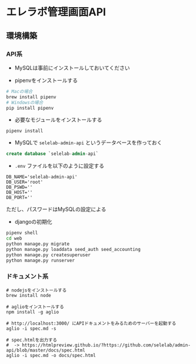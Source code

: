 # エレラボ管理画面API

## 環境構築
### API系

- MySQLは事前にインストールしておいてください

- pipenvをインストールする
```bash
# Macの場合
brew install pipenv
# Windowsの場合
pip install pipenv
```

- 必要なモジュールをインストールする
```
pipenv install
```

- MySQLで `selelab-admin-api` というデータベースを作っておく
```SQL
create database `selelab-admin-api`
```

- `.env` ファイルを以下のように設定する
```env
DB_NAME='selelab-admin-api'
DB_USER='root'
DB_PSWD=''
DB_HOST=''
DB_PORT=''
```
ただし、パスワードはMySQLの設定による

- djangoの初期化
```bash
pipenv shell
cd web
python manage.py migrate
python manage.py loaddata seed_auth seed_accounting
python manage.py createsuperuser
python manage.py runserver
```

### ドキュメント系

```
# nodejsをインストールする
brew install node

# aglioをインストールする
npm install -g aglio

# http://localhost:3000/ にAPIドキュメントをみるためのサーバーを起動する
aglio -i spec.md -s

# spec.htmlを出力する
#  -> https://htmlpreview.github.io/?https://github.com/selelab/admin-api/blob/master/docs/spec.html
aglio -i spec.md -o docs/spec.html
```